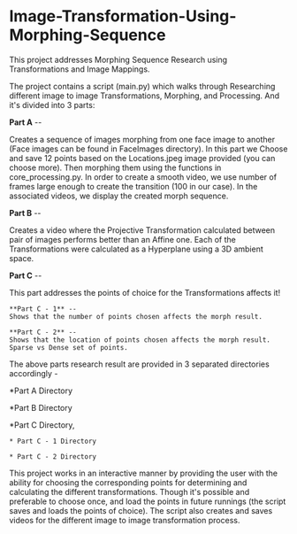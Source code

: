 # Image-Transformation-Using-Morphing-Sequence

This project addresses Morphing Sequence Research using Transformations and Image Mappings.

The project contains a script (main.py) which walks through Researching different image to image Transformations, Morphing, and Processing. And it's divided into 3 parts:

**Part A** -- 

Creates a sequence of images morphing from one face image to another (Face images can be found in FaceImages directory).
In this part we Choose and save 12 points based on the Locations.jpeg image provided (you can choose more). Then morphing them using the functions in core_processing.py. 
In order to create a smooth video, we use number of frames large enough to create the transition (100 in our case). 
In the associated videos, we display the created morph sequence.

**Part B** --

Creates a video where the Projective Transformation calculated between pair of images performs better than an Affine one. Each of the Transformations were calculated as a Hyperplane using a 3D ambient space.

**Part C** --

This part addresses the points of choice for the Transformations affects it!
    
    **Part C - 1** --
    Shows that the number of points chosen affects the morph result.
    
    **Part C - 2** --
    Shows that the location of points chosen affects the morph result. Sparse vs Dense set of points.

The above parts research result are provided in 3 separated directories accordingly -

*Part A Directory

*Part B Directory

*Part C Directory,
    
    * Part C - 1 Directory
    
    * Part C - 2 Directory

This project works in an interactive manner by providing the user with the ability for choosing the corresponding points for determining and calculating the different transformations. Though it's possible and preferable to choose once, and load the points in future runnings (the script saves and loads the points of choice).
The script also creates and saves videos for the different image to image transformation process.
